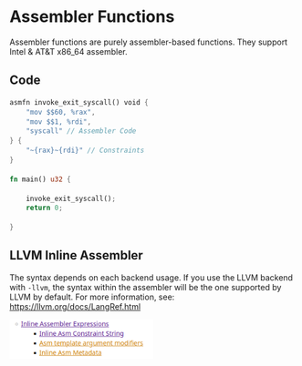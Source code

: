 # Assembler Functions

Assembler functions are purely assembler-based functions. They support Intel & AT&T x86_64 assembler.

## Code

```rust
asmfn invoke_exit_syscall() void {
    "mov $$60, %rax",
    "mov $$1, %rdi",
    "syscall" // Assembler Code
} { 
    "~{rax}~{rdi}" // Constraints
}

fn main() u32 {

    invoke_exit_syscall();
    return 0;

}
```

## LLVM Inline Assembler

The syntax depends on each backend usage. If you use the LLVM backend with ``-llvm``, the syntax within the assembler will be the one supported by LLVM by default. For more information, see: https://llvm.org/docs/LangRef.html

<img src= "https://github.com/thrushlang/syntax/blob/master/assets/LLVM-inline-assembler-ref.png" alt= "llvm-inline-assembler-ref" style= "width: 50%; height: 50%;"> </img>
